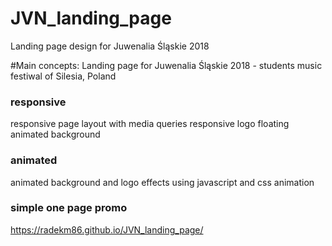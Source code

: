 # JVN_landing_page
Landing page design for Juwenalia Śląskie 2018

#Main concepts:
Landing page for Juwenalia Śląskie 2018 - students music festiwal of Silesia, Poland

### responsive
responsive page layout with media queries
responsive logo
floating animated background

### animated
animated background and logo effects using javascript and css animation

### simple one page promo

https://radekm86.github.io/JVN_landing_page/ 

